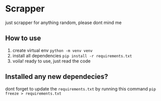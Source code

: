 # Scrapper

just scrapper for anything random, please dont mind me

## How to use

1. create virtual env `python -m venv venv`
2. install all dependencies `pip install -r requirements.txt`
3. voila! ready to use, just read the code

## Installed any new dependecies?

dont forget to update the `requirements.txt` by running this command `pip freeze > requirements.txt`
